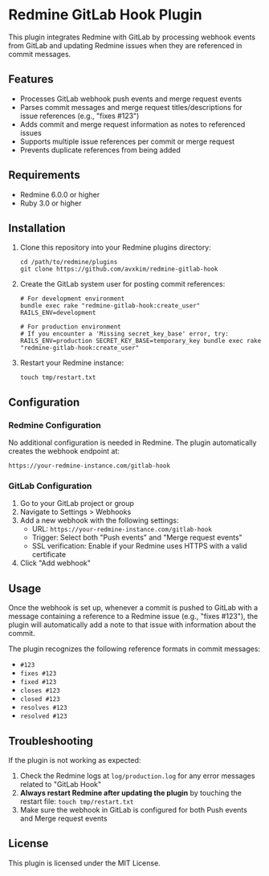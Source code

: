 # Redmine GitLab Hook Plugin

This plugin integrates Redmine with GitLab by processing webhook events from GitLab and updating Redmine issues when they are referenced in commit messages.

## Features

- Processes GitLab webhook push events and merge request events
- Parses commit messages and merge request titles/descriptions for issue references (e.g., "fixes #123")
- Adds commit and merge request information as notes to referenced issues
- Supports multiple issue references per commit or merge request
- Prevents duplicate references from being added

## Requirements

- Redmine 6.0.0 or higher
- Ruby 3.0 or higher

## Installation

1. Clone this repository into your Redmine plugins directory:
   ```
   cd /path/to/redmine/plugins
   git clone https://github.com/avxkim/redmine-gitlab-hook
   ```

2. Create the GitLab system user for posting commit references:
   ```
   # For development environment
   bundle exec rake "redmine-gitlab-hook:create_user" RAILS_ENV=development

   # For production environment
   # If you encounter a 'Missing secret_key_base' error, try:
   RAILS_ENV=production SECRET_KEY_BASE=temporary_key bundle exec rake "redmine-gitlab-hook:create_user"
   ```

3. Restart your Redmine instance:
   ```
   touch tmp/restart.txt
   ```

## Configuration

### Redmine Configuration

No additional configuration is needed in Redmine. The plugin automatically creates the webhook endpoint at:

```
https://your-redmine-instance.com/gitlab-hook
```

### GitLab Configuration

1. Go to your GitLab project or group
2. Navigate to Settings > Webhooks
3. Add a new webhook with the following settings:
   - URL: `https://your-redmine-instance.com/gitlab-hook`
   - Trigger: Select both "Push events" and "Merge request events"
   - SSL verification: Enable if your Redmine uses HTTPS with a valid certificate
4. Click "Add webhook"

## Usage

Once the webhook is set up, whenever a commit is pushed to GitLab with a message containing a reference to a Redmine issue (e.g., "fixes #123"), the plugin will automatically add a note to that issue with information about the commit.

The plugin recognizes the following reference formats in commit messages:
- `#123`
- `fixes #123`
- `fixed #123`
- `closes #123`
- `closed #123`
- `resolves #123`
- `resolved #123`

## Troubleshooting

If the plugin is not working as expected:

1. Check the Redmine logs at `log/production.log` for any error messages related to "GitLab Hook"
2. **Always restart Redmine after updating the plugin** by touching the restart file: `touch tmp/restart.txt`
3. Make sure the webhook in GitLab is configured for both Push events and Merge request events

## License

This plugin is licensed under the MIT License.
